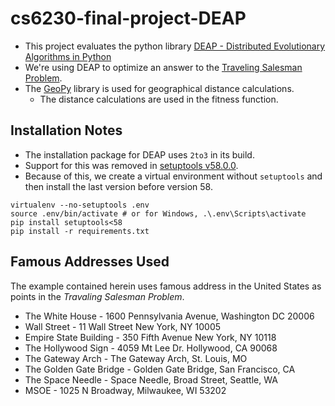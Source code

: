 # cs6230-final-project-DEAP

* This project evaluates the python library [DEAP - Distributed Evolutionary Algorithms in Python](https://deap.readthedocs.io/en/master/) 
* We're using DEAP to optimize an answer to the [Traveling Salesman Problem](https://en.wikipedia.org/wiki/Travelling_salesman_problem).
* The [GeoPy](https://geopy.readthedocs.io/en/stable/#) library is used for geographical distance calculations.
  * The distance calculations are used in the fitness function.

## Installation Notes

* The installation package for DEAP uses `2to3` in its build.
* Support for this was removed in [setuptools v58.0.0](https://setuptools.pypa.io/en/latest/history.html#v58-0-0).
* Because of this, we create a virtual environment without `setuptools` and then install the last version before version 58.

```shell
virtualenv --no-setuptools .env
source .env/bin/activate # or for Windows, .\.env\Scripts\activate
pip install setuptools<58
pip install -r requirements.txt
```

## Famous Addresses Used

The example contained herein uses famous address in the United States as points in the _Travaling Salesman Problem_.

* The White House - 1600 Pennsylvania Avenue, Washington DC  20006
* Wall Street - 11 Wall Street New York, NY  10005
* Empire State Building - 350 Fifth Avenue New York, NY 10118
* The Hollywood Sign - 4059 Mt Lee Dr. Hollywood, CA 90068
* The Gateway Arch - The Gateway Arch, St. Louis, MO
* The Golden Gate Bridge - Golden Gate Bridge, San Francisco, CA
* The Space Needle - Space Needle, Broad Street, Seattle, WA
* MSOE - 1025 N Broadway, Milwaukee, WI 53202